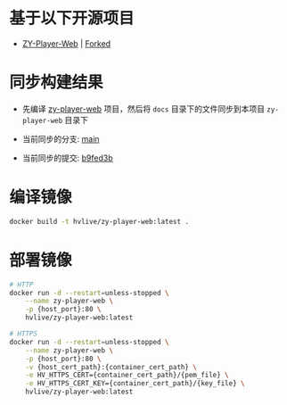 # 基于以下开源项目

- [ZY-Player-Web](https://github.com/Hunlongyu/ZY-Player-Web) | [Forked](https://github.com/HV-LIVE/zy-player-web)

# 同步构建结果

- 先编译 [zy-player-web](https://github.com/HV-LIVE/zy-player-web) 项目，然后将 `docs` 目录下的文件同步到本项目 `zy-player-web` 目录下

- 当前同步的分支: [main](https://github.com/HV-LIVE/zy-player-web/tree/main) 

- 当前同步的提交: [b9fed3b](https://github.com/HV-LIVE/zy-player-web/commit/b9fed3b97ad95429435bab16b5ec6d7552ef84d7)

# 编译镜像

```sh
docker build -t hvlive/zy-player-web:latest .
```

# 部署镜像

```sh
# HTTP
docker run -d --restart=unless-stopped \
    --name zy-player-web \
    -p {host_port}:80 \
    hvlive/zy-player-web:latest

# HTTPS
docker run -d --restart=unless-stopped \
    --name zy-player-web \
    -p {host_port}:80 \
    -v {host_cert_path}:{container_cert_path} \
    -e HV_HTTPS_CERT={container_cert_path}/{pem_file} \
    -e HV_HTTPS_CERT_KEY={container_cert_path}/{key_file} \
    hvlive/zy-player-web:latest
```
